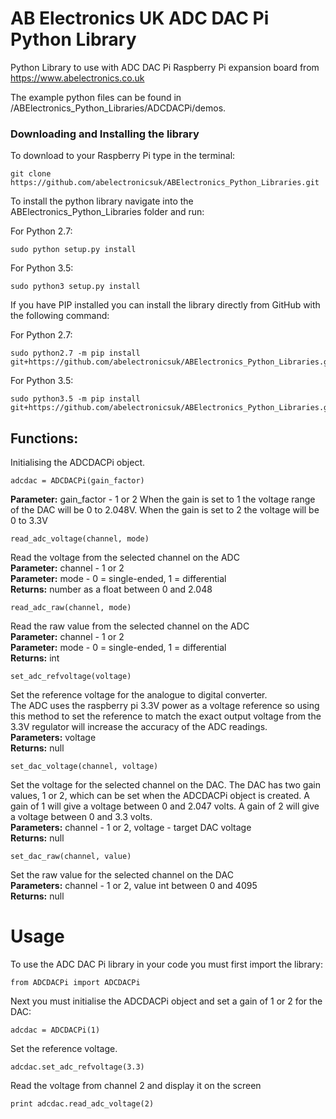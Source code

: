 AB Electronics UK ADC DAC Pi Python Library
=====

Python Library to use with ADC DAC Pi Raspberry Pi expansion board from https://www.abelectronics.co.uk

The example python files can be found in /ABElectronics_Python_Libraries/ADCDACPi/demos.

### Downloading and Installing the library

To download to your Raspberry Pi type in the terminal: 

```
git clone https://github.com/abelectronicsuk/ABElectronics_Python_Libraries.git
```

To install the python library navigate into the ABElectronics_Python_Libraries folder and run:  

For Python 2.7:
```
sudo python setup.py install
```
For Python 3.5:
```
sudo python3 setup.py install
```

If you have PIP installed you can install the library directly from GitHub with the following command:

For Python 2.7:
```
sudo python2.7 -m pip install git+https://github.com/abelectronicsuk/ABElectronics_Python_Libraries.git
```

For Python 3.5:
```
sudo python3.5 -m pip install git+https://github.com/abelectronicsuk/ABElectronics_Python_Libraries.git
```


Functions:
----------

Initialising the ADCDACPi object.  
```
adcdac = ADCDACPi(gain_factor)
```
**Parameter:** gain_factor - 1 or 2
When the gain is set to 1 the voltage range of the DAC will be 0 to 2.048V.  When the gain is set to 2 the voltage will be 0 to 3.3V  

```
read_adc_voltage(channel, mode) 
```
Read the voltage from the selected channel on the ADC  
**Parameter:** channel - 1 or 2  
**Parameter:** mode - 0 = single-ended, 1 = differential  
**Returns:** number as a float between 0 and 2.048

```
read_adc_raw(channel, mode) 
```
Read the raw value from the selected channel on the ADC  
**Parameter:** channel - 1 or 2  
**Parameter:** mode - 0 = single-ended, 1 = differential  
**Returns:** int  
```
set_adc_refvoltage(voltage)
```
Set the reference voltage for the analogue to digital converter.  
The ADC uses the raspberry pi 3.3V power as a voltage reference so using this method to set the reference to match the exact output voltage from the 3.3V regulator will increase the accuracy of the ADC readings.  
**Parameters:** voltage  
**Returns:** null  

```
set_dac_voltage(channel, voltage)
```
Set the voltage for the selected channel on the DAC.  The DAC has two gain values, 1 or 2, which can be set when the ADCDACPi object is created.  A gain of 1 will give a voltage between 0 and 2.047 volts.  A gain of 2 will give a voltage between 0 and 3.3 volts.  
**Parameters:** channel - 1 or 2,  voltage - target DAC voltage  
**Returns:** null 

```
set_dac_raw(channel, value)
```
Set the raw value for the selected channel on the DAC  
**Parameters:** channel - 1 or 2, value int between 0 and 4095  
**Returns:** null 

Usage
====

To use the ADC DAC Pi library in your code you must first import the library:
```
from ADCDACPi import ADCDACPi
```
Next you must initialise the ADCDACPi object and set a gain of 1 or 2 for the DAC:
```
adcdac = ADCDACPi(1)
```
Set the reference voltage.
```
adcdac.set_adc_refvoltage(3.3)
```
Read the voltage from channel 2 and display it on the screen
```
print adcdac.read_adc_voltage(2)
```
